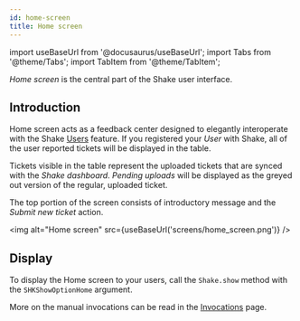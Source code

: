 ```yaml
---
id: home-screen
title: Home screen
---
```

import useBaseUrl from '@docusaurus/useBaseUrl';
import Tabs from '@theme/Tabs';
import TabItem from '@theme/TabItem';

*Home screen* is the central part of the Shake user interface.

## Introduction

Home screen acts as a feedback center designed to elegantly interoperate with the Shake [Users](ios/users.md) feature.
If you registered your *User* with Shake, all of the user reported tickets will be displayed in the table.

Tickets visible in the table represent the uploaded tickets that are synced with the *Shake dashboard*.
*Pending uploads* will be displayed as the greyed out version of the regular, uploaded ticket.

The top portion of the screen consists of introductory message and the *Submit new ticket* action.

<img
  alt="Home screen"
  src={useBaseUrl('screens/home_screen.png')}
/>

## Display

To display the Home screen to your users, call the `Shake.show` method with the `SHKShowOptionHome` argument.

More on the manual invocations can be read in the [Invocations](ios/invoke.md/#invoke-through-code) page.
